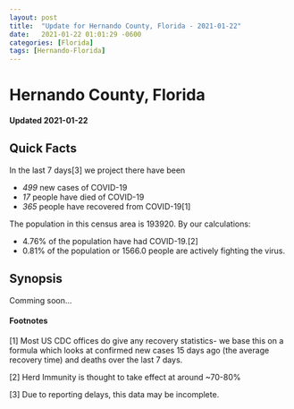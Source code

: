 ```yaml
---
layout: post
title:  "Update for Hernando County, Florida - 2021-01-22"
date:   2021-01-22 01:01:29 -0600
categories: [Florida]
tags: [Hernando-Florida]
---
```


# Hernando County, Florida
#### Updated 2021-01-22

## Quick Facts

In the last 7 days[3] we project there have been
- *499* new cases of COVID-19
- *17* people have died of COVID-19
- *365* people have recovered from COVID-19[1]

The population in this census area is 193920. By our calculations:
- 4.76% of the population have had COVID-19.[2]
- 0.81% of the population or 1566.0 people are actively fighting the virus.

## Synopsis

Comming soon...


#### Footnotes

[1] Most US CDC offices do give any recovery statistics- we base this on a formula which looks at confirmed new cases
15 days ago (the average recovery time) and deaths over the last 7 days.

[2] Herd Immunity is thought to take effect at around ~70-80%

[3] Due to reporting delays, this data may be incomplete.
 
    